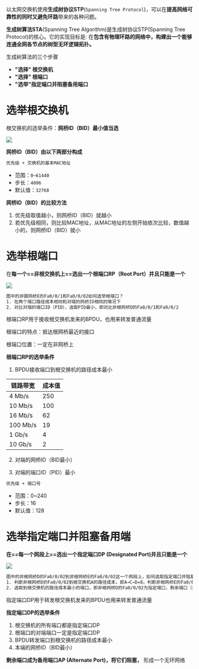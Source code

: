 

以太网交换机使用**生成树协议STP**(`Spanning Tree Protocol`)，可以在**提高网络可靠性的同时又避免环路**带来的各种问题。

**生成树算法STA**(Spanning Tree Algorithm)是生成树协议STP(Spanning Tree Protocol)的核心。它的实现目标是: 在**包含有物理环路的网络中，构建出一个能够连通全网各节点的树型无环逻辑拓扑。**

生成树算法的三个步骤

- **"选择" 根交换机**
- **"选择" 根端口**
- **"选举"指定端口并阻塞备用端口**

# **选举根交换机**

根交换机的选举条件：**网桥ID（BID）最小值当选**

![](attachment/Pasted%20image%2020231019230833.png)

**网桥ID（BID）由以下两部分构成**

```txt
优先级 + 交换机的基本MAC地址
```

- 范围：`0~61440`
- 步长：`4096`
- 默认值：`32768`

**网桥ID（BID）的比较方法**
1. 优先级取值越小，则网桥ID（BID）就越小
2. 若优先级相同，则比较MAC地址，从MAC地址的左侧开始依次比较，数值越小的，则网桥ID（BID）就小



# **选举根端口**

在**每一个==非根交换机上==选出一个根端口RP（Root Port）并且只能是一个**

![](attachment/Pasted%20image%2020231019231951.png)

```txt
图中的非跟网桥E的Fa0/0/1和Fa0/0/02如何选举根端口？
1. 在两个端口路径成本相同和对端的网桥ID相同的情况下
2. 对比对端的端口ID（PID），选取PID最小，即对比非根网桥D的Fa0/0/1和Fa0/0/2
```

根端口RP用于接收根交换机发来的BPDU，也用来转发普通流量

根端口的特点：抵达根网桥最近的接口

根端口位置：一定在非网桥上

**根端口RP的选举条件**

1. BPDU接收端口到根交换机的路径成本最小

| 链路带宽  | 成本值 |
| --------- | ------ |
| 4 Mb/s    | 250    |
| 10 Mb/s   | 100    |
| 16 Mb/s   | 62     |
| 100  Mb/s | 19     |
| 1 Gb/s    | 4      |
| 10 Gb/s   | 2      |

2. 对端的网桥ID（BID最小）

3. 对端的端口ID（PID）最小
```txt
优先级 + 端口号
```
- 范围：0~240
- 步长：16
- 默认值：128

# **选举指定端口并阻塞备用端**

**在==每一个网段上==选出一个指定端口DP (Designated Port)并且只能是一个**

![](attachment/Pasted%20image%2020231019232540.png)

```txt
图中的非根网桥D的Fa0/0/02到非根网桥E的Fa0/0/02这一个网段上，如何选取指定端口并阻塞备用端？
1. 判断非根网桥D的Fa0/0/02到根交换机A的路径成本，即A→C→D=8，判断非根网桥E的Fa0/0/02到根交换机A的路径成本，即A→B→D→E=27
2. 选取到根交换机的路径成本最小的端口，即非根网桥D的Fa0/0/02为指定端口，剩余端口（非根网桥E的Fa0/0/02）则成为备用端口
```

指定端口DP用于转发根交换机发来的BPDU也用来转发普通流量

**指定端口DP的选举条件**
1. 根交换机的所有端口都是指定端口DP
2. 根端口的对端端口一定是指定端口DP
3. BPDU转发端口到根交换机的路径成本最小
4. 本端的网桥ID（BID最小）

**剩余端口成为备用端口AP (Alternate Port)，将它们阻塞，** 形成一个无环网络

